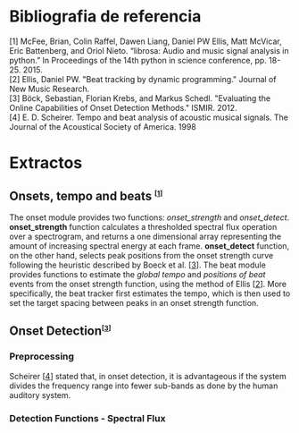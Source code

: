 # Bibliografia de referencia

<div id="[1]">[1] McFee, Brian, Colin Raffel, Dawen Liang, Daniel PW Ellis, Matt McVicar, Eric Battenberg, and Oriol Nieto. “librosa: Audio and music signal analysis in python.” In Proceedings of the 14th python in science conference, pp. 18-25. 2015.</div>
<div id="[2]">[2] Ellis, Daniel PW. "Beat tracking by dynamic programming." Journal of New Music Research.</div>
<div id="[3]">[3] Böck, Sebastian, Florian Krebs, and Markus Schedl. "Evaluating the Online Capabilities of Onset Detection Methods." ISMIR. 2012.</div>
<div id="[4]">[4] E. D. Scheirer. Tempo and beat analysis of acoustic musical signals. The Journal of the Acoustical Society of America. 1998</div>

# Extractos

## Onsets, tempo and beats <sup style="font-size: 12px">[[1](#[1])]</sup>

The onset module provides two functions: _onset_strength_ and _onset_detect_.
**onset_strength** function calculates a thresholded spectral flux operation over a spectrogram, and returns a one dimensional array representing the amount of increasing spectral energy at each frame.
**onset_detect** function, on the other hand, selects peak positions from the onset strength curve following the heuristic described by Boeck et al. [[3](#[3])].
The beat module provides functions to estimate the _global tempo_ and _positions of beat_ events from the onset strength function, using the method of Ellis [[2](#[2])]. More specifically, the beat tracker first estimates the tempo, which is then used to set the target spacing between peaks in an onset strength function.

## Onset Detection<sup style="font-size: 12px">[[3](#[3])]</sup>

### Preprocessing

Scheirer [[4](#[4])] stated that, in onset detection, it is advantageous if the system divides the frequency range into fewer sub-bands as done by the human auditory system.

### Detection Functions - Spectral Flux
